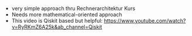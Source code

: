 - very simple approach thru Rechnerarchitektur Kurs
- Needs more mathematical-oriented approach
- This video is Qiskit based but helpful: https://www.youtube.com/watch?v=RyRKmZ6A25k&ab_channel=Qiskit